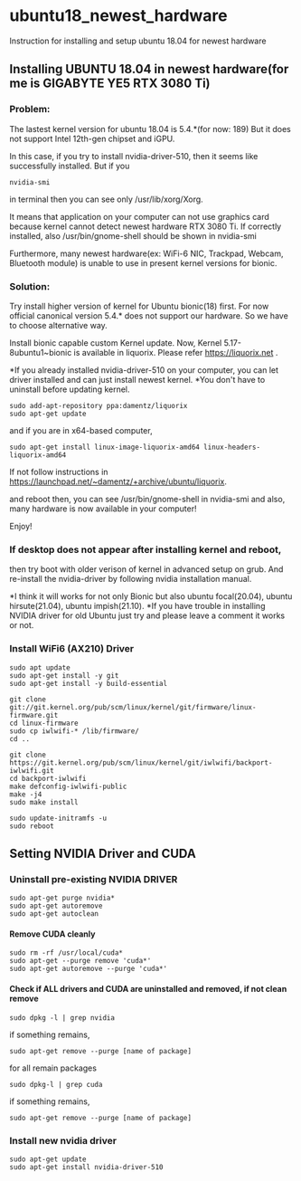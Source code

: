 # ubuntu18_newest_hardware
Instruction for installing and setup ubuntu 18.04 for newest hardware

## Installing UBUNTU 18.04 in newest hardware(for me is GIGABYTE YE5 RTX 3080 Ti)

### Problem:
The lastest kernel version for ubuntu 18.04 is 5.4.*(for now: 189)
But it does not support Intel 12th-gen chipset and iGPU.

In this case, if you try to install nvidia-driver-510, then it seems like successfully installed.
But if you

    nvidia-smi

in terminal then you can see only /usr/lib/xorg/Xorg.

It means that application on your computer can not use graphics card because kernel cannot detect newest hardware RTX 3080 Ti.
If correctly installed, also /usr/bin/gnome-shell should be shown in nvidia-smi


Furthermore, many newest hardware(ex: WiFi-6 NIC, Trackpad, Webcam, Bluetooth module) is unable to use in present kernel versions for bionic.


### Solution:
Try install higher version of kernel for Ubuntu bionic(18) first. For now official canonical version 5.4.* does not support our hardware.
So we have to choose alternative way.

Install bionic capable custom Kernel update.
Now, Kernel 5.17-8ubuntu1~bionic is available in liquorix.
Please refer https://liquorix.net .


*If you already installed nvidia-driver-510 on your computer, you can let driver installed and can just install newest kernel.
*You don't have to uninstall before updating kernel.


    sudo add-apt-repository ppa:damentz/liquorix
    sudo apt-get update


and if you are in x64-based computer,

    sudo apt-get install linux-image-liquorix-amd64 linux-headers-liquorix-amd64

If not follow instructions in https://launchpad.net/~damentz/+archive/ubuntu/liquorix.


and reboot then,
you can see 
/usr/bin/gnome-shell in nvidia-smi
and also, many hardware is now available in your computer!

Enjoy!

### If desktop does not appear after installing kernel and reboot,
then try boot with older verison of kernel in advanced setup on grub.
And re-install the nvidia-driver by following nvidia installation manual.


*I think it will works for not only Bionic but also ubuntu focal(20.04), ubuntu hirsute(21.04), ubuntu impish(21.10).
*If you have trouble in installing NVIDIA driver for old Ubuntu just try and please leave a comment it works or not.


### Install WiFi6 (AX210) Driver

    sudo apt update
    sudo apt-get install -y git
    sudo apt-get install -y build-essential

    git clone git://git.kernel.org/pub/scm/linux/kernel/git/firmware/linux-firmware.git
    cd linux-firmware
    sudo cp iwlwifi-* /lib/firmware/
    cd ..

    git clone https://git.kernel.org/pub/scm/linux/kernel/git/iwlwifi/backport-iwlwifi.git
    cd backport-iwlwifi
    make defconfig-iwlwifi-public
    make -j4
    sudo make install
 
    sudo update-initramfs -u
    sudo reboot

## Setting NVIDIA Driver and CUDA

### Uninstall pre-existing NVIDIA DRIVER

    sudo apt-get purge nvidia*
    sudo apt-get autoremove
    sudo apt-get autoclean
   
#### Remove CUDA cleanly

    sudo rm -rf /usr/local/cuda*
    sudo apt-get --purge remove 'cuda*'
    sudo apt-get autoremove --purge 'cuda*'
    
#### Check if ALL drivers and CUDA are uninstalled and removed, if not clean remove

    sudo dpkg -l | grep nvidia
    
if something remains,

    sudo apt-get remove --purge [name of package]
    
for all remain packages

    sudo dpkg-l | grep cuda
    
if something remains,

    sudo apt-get remove --purge [name of package]
    
### Install new nvidia driver

    sudo apt-get update
    sudo apt-get install nvidia-driver-510


